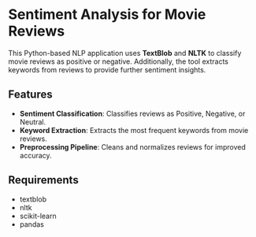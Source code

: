 # Sentiment Analysis for Movie Reviews

This Python-based NLP application uses **TextBlob** and **NLTK** to classify movie reviews as positive or negative. Additionally, the tool extracts keywords from reviews to provide further sentiment insights.

## Features
- **Sentiment Classification**: Classifies reviews as Positive, Negative, or Neutral.
- **Keyword Extraction**: Extracts the most frequent keywords from movie reviews.
- **Preprocessing Pipeline**: Cleans and normalizes reviews for improved accuracy.

## Requirements
- textblob
- nltk
- scikit-learn
- pandas
